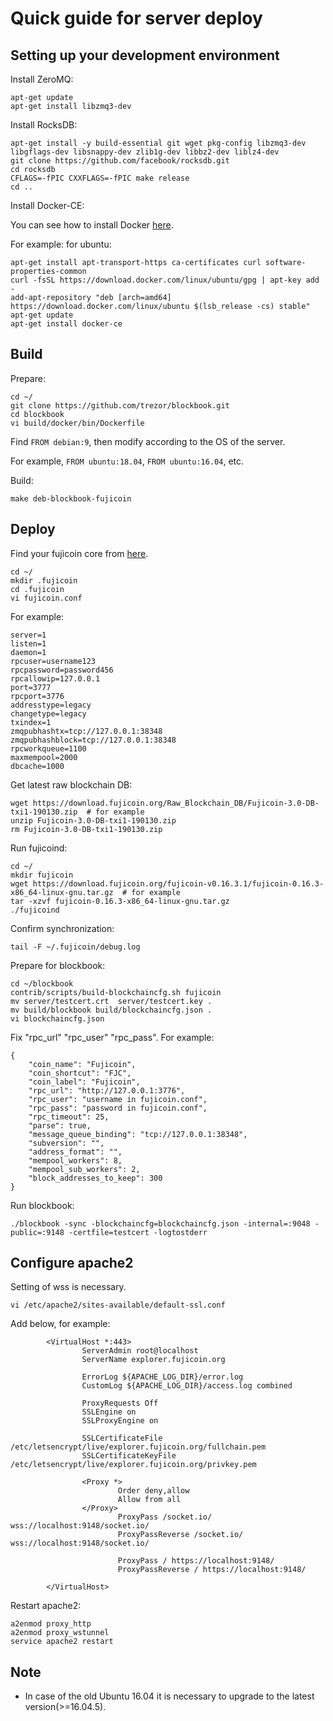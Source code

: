 # Quick guide for server deploy

## Setting up your development environment

Install ZeroMQ:
```
apt-get update
apt-get install libzmq3-dev
```
Install RocksDB:
```
apt-get install -y build-essential git wget pkg-config libzmq3-dev libgflags-dev libsnappy-dev zlib1g-dev libbz2-dev liblz4-dev
git clone https://github.com/facebook/rocksdb.git
cd rocksdb
CFLAGS=-fPIC CXXFLAGS=-fPIC make release
cd ..
```
Install Docker-CE:

You can see how to install Docker [here](https://docs.docker.com/install/linux/docker-ce/ubuntu/).

For example: for ubuntu:
```
apt-get install apt-transport-https ca-certificates curl software-properties-common
curl -fsSL https://download.docker.com/linux/ubuntu/gpg | apt-key add -
add-apt-repository "deb [arch=amd64] https://download.docker.com/linux/ubuntu $(lsb_release -cs) stable"
apt-get update
apt-get install docker-ce
```

## Build

Prepare:
```
cd ~/
git clone https://github.com/trezor/blockbook.git
cd blockbook
vi build/docker/bin/Dockerfile
```
Find `FROM debian:9`, then modify according to the OS of the server.

For example, `FROM ubuntu:18.04`, `FROM ubuntu:16.04`, etc.

Build:
```
make deb-blockbook-fujicoin
```

## Deploy

Find your fujicoin core from [here](https://download.fujicoin.org/).

```
cd ~/
mkdir .fujicoin
cd .fujicoin
vi fujicoin.conf
```
For example:
```
server=1
listen=1
daemon=1
rpcuser=username123
rpcpassword=password456
rpcallowip=127.0.0.1
port=3777
rpcport=3776
addresstype=legacy
changetype=legacy
txindex=1
zmqpubhashtx=tcp://127.0.0.1:38348
zmqpubhashblock=tcp://127.0.0.1:38348
rpcworkqueue=1100
maxmempool=2000
dbcache=1000
```
Get latest raw blockchain DB:
```
wget https://download.fujicoin.org/Raw_Blockchain_DB/Fujicoin-3.0-DB-txi1-190130.zip  # for example
unzip Fujicoin-3.0-DB-txi1-190130.zip
rm Fujicoin-3.0-DB-txi1-190130.zip
```
Run fujicoind:
```
cd ~/
mkdir fujicoin
wget https://download.fujicoin.org/fujicoin-v0.16.3.1/fujicoin-0.16.3-x86_64-linux-gnu.tar.gz  # for example
tar -xzvf fujicoin-0.16.3-x86_64-linux-gnu.tar.gz
./fujicoind
```
Confirm synchronization:
```
tail -F ~/.fujicoin/debug.log
```
Prepare for blockbook:
```
cd ~/blockbook
contrib/scripts/build-blockchaincfg.sh fujicoin
mv server/testcert.crt  server/testcert.key .
mv build/blockbook build/blockchaincfg.json .
vi blockchaincfg.json
```
Fix "rpc_url" "rpc_user" "rpc_pass". For example:
```
{
    "coin_name": "Fujicoin",
    "coin_shortcut": "FJC",
    "coin_label": "Fujicoin",
    "rpc_url": "http://127.0.0.1:3776",
    "rpc_user": "username in fujicoin.conf",
    "rpc_pass": "password in fujicoin.conf",
    "rpc_timeout": 25,
    "parse": true,
    "message_queue_binding": "tcp://127.0.0.1:38348",
    "subversion": "",
    "address_format": "",
    "mempool_workers": 8,
    "mempool_sub_workers": 2,
    "block_addresses_to_keep": 300
}
```
Run blockbook:
```
./blockbook -sync -blockchaincfg=blockchaincfg.json -internal=:9048 -public=:9148 -certfile=testcert -logtostderr
```

## Configure apache2

Setting of wss is necessary.

```
vi /etc/apache2/sites-available/default-ssl.conf
```
Add below, for example:
```
        <VirtualHost *:443>
                ServerAdmin root@localhost
                ServerName explorer.fujicoin.org

                ErrorLog ${APACHE_LOG_DIR}/error.log
                CustomLog ${APACHE_LOG_DIR}/access.log combined

                ProxyRequests Off
                SSLEngine on
                SSLProxyEngine on

                SSLCertificateFile    /etc/letsencrypt/live/explorer.fujicoin.org/fullchain.pem
                SSLCertificateKeyFile /etc/letsencrypt/live/explorer.fujicoin.org/privkey.pem

                <Proxy *>
                        Order deny,allow
                        Allow from all
                </Proxy>
                        ProxyPass /socket.io/ wss://localhost:9148/socket.io/
                        ProxyPassReverse /socket.io/ wss://localhost:9148/socket.io/

                        ProxyPass / https://localhost:9148/
                        ProxyPassReverse / https://localhost:9148/

        </VirtualHost>
```
Restart apache2:
```
a2enmod proxy_http
a2enmod proxy_wstunnel
service apache2 restart
```

## Note

- In case of the old Ubuntu 16.04 it is necessary to upgrade to the latest version(>=16.04.5).
